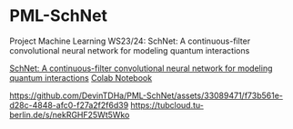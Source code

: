 # PML-SchNet
Project Machine Learning WS23/24: SchNet: A continuous-filter convolutional neural network for modeling quantum interactions


[SchNet: A continuous-filter convolutional neural
network for modeling quantum interactions](https://arxiv.org/pdf/1706.08566.pdf)
[Colab Notebook](https://colab.research.google.com/drive/1h7oTIjv2wdBmQW2EKEvLwJCOmQvYqwGE?usp=sharing)


https://github.com/DevinTDHa/PML-SchNet/assets/33089471/f73b561e-d28c-4848-afc0-f27a2f2f6d39
https://tubcloud.tu-berlin.de/s/nekRGHF25Wt5Wko